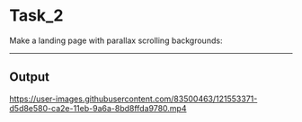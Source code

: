# Task_2

Make a landing page with parallax scrolling backgrounds:

---
## Output


https://user-images.githubusercontent.com/83500463/121553371-d5d8e580-ca2e-11eb-9a6a-8bd8ffda9780.mp4



